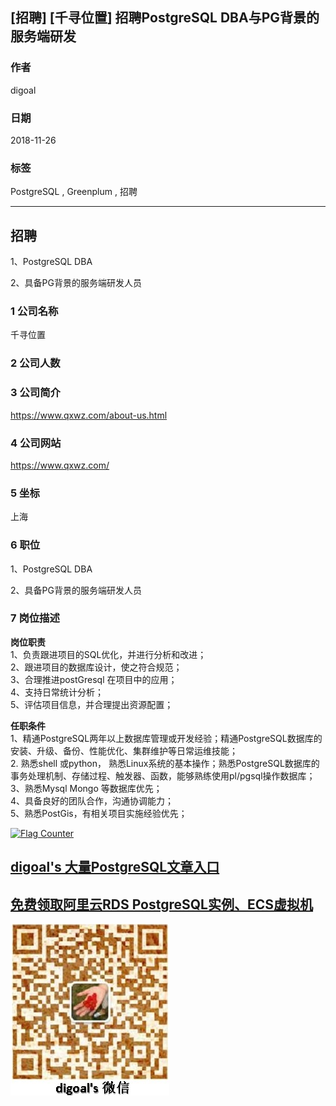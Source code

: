 ## [招聘] [千寻位置] 招聘PostgreSQL DBA与PG背景的服务端研发     
               
### 作者               
digoal              
              
### 日期              
2018-11-26              
              
### 标签              
PostgreSQL , Greenplum , 招聘            
              
----              
              
## 招聘              
1、PostgreSQL DBA    
    
2、具备PG背景的服务端研发人员    
               
### 1 公司名称            
千寻位置    
    
### 2 公司人数            
            
### 3 公司简介            
https://www.qxwz.com/about-us.html    
    
### 4 公司网站            
https://www.qxwz.com/    
            
### 5 坐标              
上海        
              
### 6 职位              
1、PostgreSQL DBA    
    
2、具备PG背景的服务端研发人员          
              
### 7 岗位描述         
      
**岗位职责**									  
1、负责跟进项目的SQL优化，并进行分析和改进；									  
2、跟进项目的数据库设计，使之符合规范；									  
3、合理推进postGresql 在项目中的应用；									  
4、支持日常统计分析；									  
5、评估项目信息，并合理提出资源配置；									  
  
**任职条件**									  
1、精通PostgreSQL两年以上数据库管理或开发经验；精通PostgreSQL数据库的安装、升级、备份、性能优化、集群维护等日常运维技能；									  
2.  熟悉shell 或python， 熟悉Linux系统的基本操作；熟悉PostgreSQL数据库的事务处理机制、存储过程、触发器、函数，能够熟练使用pl/pgsql操作数据库；									  
3、熟悉Mysql Mongo 等数据库优先；									  
4、具备良好的团队合作，沟通协调能力；									  
5、熟悉PostGis，有相关项目实施经验优先；									  
  
            
  
<a rel="nofollow" href="http://info.flagcounter.com/h9V1"  ><img src="http://s03.flagcounter.com/count/h9V1/bg_FFFFFF/txt_000000/border_CCCCCC/columns_2/maxflags_12/viewers_0/labels_0/pageviews_0/flags_0/"  alt="Flag Counter"  border="0"  ></a>  
  
  
## [digoal's 大量PostgreSQL文章入口](https://github.com/digoal/blog/blob/master/README.md "22709685feb7cab07d30f30387f0a9ae")
  
  
## [免费领取阿里云RDS PostgreSQL实例、ECS虚拟机](https://free.aliyun.com/ "57258f76c37864c6e6d23383d05714ea")
  
  
![digoal's weixin](../pic/digoal_weixin.jpg "f7ad92eeba24523fd47a6e1a0e691b59")
  

